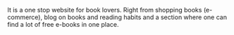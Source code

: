 It is a one stop website for book lovers. Right from shopping books (e-commerce), blog on books and reading habits and a section where one can find a lot of free e-books in one place.
